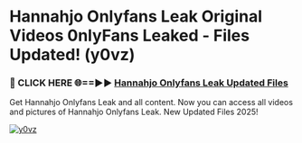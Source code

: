 # Hannahjo Onlyfans Leak Original Videos 0nlyFans Leaked - Files Updated! (y0vz)

<h3>🔴 CLICK HERE 🌐==►► <a href="https://tinyurl.com/x26r9saj" rel="nofollow">Hannahjo Onlyfans Leak Updated Files</a></h3>

Get Hannahjo Onlyfans Leak and all content. Now you can access all videos and pictures of Hannahjo Onlyfans Leak. New Updated Files 2025!

[![y0vz](https://i.imgur.com/LkgZPqh.gif)](https://tinyurl.com/x26r9saj)
